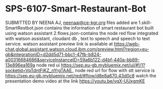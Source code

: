 # SPS-6107-Smart-Restaurant-Bot
SUBMITTED BY NEENA AJ, neenaaj@ce-kgr.org
files added are 
1.skill-SmartRestbot.json contains the information of smart restaurant bot built using watson assistant
2.flows.json-contains the node red flow integrated with watson assistant, cloudant db , text to speech and speech to text service.
watson assistant preview link is available at https://web-chat.global.assistant.watson.cloud.ibm.com/preview.html?region=eu-gb&integrationID=d2dd5d71-bbc1-47fb-b824-a00316684686&serviceInstanceID=59a6b122-d4bf-440a-bb89-13e896ea169a
node red ui https://sep.eu-gb.mybluemix.net/ui/#!/1?socketid=VpTdntFiKZ_nYrgTAAE_
node red url for flow with stt service is https://sep.eu-gb.mybluemix.net/red/#flow/d8e8a670.43d0c8
watch the presentation demo video at the link https://youtu.be/yqX-UUxgmKE
